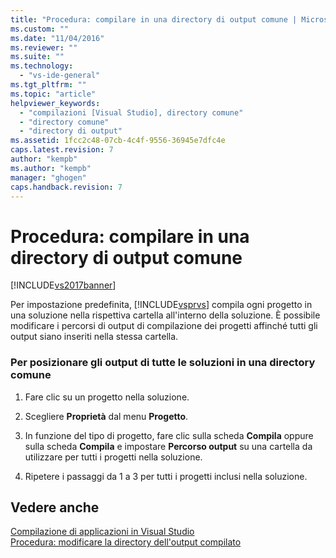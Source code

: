 ```yaml
---
title: "Procedura: compilare in una directory di output comune | Microsoft Docs"
ms.custom: ""
ms.date: "11/04/2016"
ms.reviewer: ""
ms.suite: ""
ms.technology: 
  - "vs-ide-general"
ms.tgt_pltfrm: ""
ms.topic: "article"
helpviewer_keywords: 
  - "compilazioni [Visual Studio], directory comune"
  - "directory comune"
  - "directory di output"
ms.assetid: 1fcc2c48-07cb-4c4f-9556-36945e7dfc4e
caps.latest.revision: 7
author: "kempb"
ms.author: "kempb"
manager: "ghogen"
caps.handback.revision: 7
---
```

# Procedura: compilare in una directory di output comune
[!INCLUDE[vs2017banner](../code-quality/includes/vs2017banner.md)]

Per impostazione predefinita, [!INCLUDE[vsprvs](../code-quality/includes/vsprvs_md.md)] compila ogni progetto in una soluzione nella rispettiva cartella all'interno della soluzione.  È possibile modificare i percorsi di output di compilazione dei progetti affinché tutti gli output siano inseriti nella stessa cartella.  
  
### Per posizionare gli output di tutte le soluzioni in una directory comune  
  
1.  Fare clic su un progetto nella soluzione.  
  
2.  Scegliere **Proprietà** dal menu **Progetto**.  
  
3.  In funzione del tipo di progetto, fare clic sulla scheda **Compila** oppure sulla scheda **Compila** e impostare **Percorso output** su una cartella da utilizzare per tutti i progetti nella soluzione.  
  
4.  Ripetere i passaggi da 1 a 3  per tutti i progetti inclusi nella soluzione.  
  
## Vedere anche  
 [Compilazione di applicazioni in Visual Studio](../ide/compiling-and-building-in-visual-studio.md)   
 [Procedura: modificare la directory dell'output compilato](../ide/how-to-change-the-build-output-directory.md)